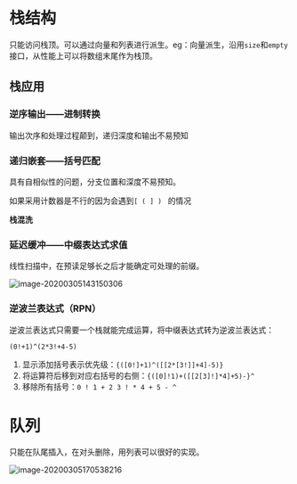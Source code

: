 # 栈结构

只能访问栈顶。可以通过向量和列表进行派生。eg：向量派生，沿用`size`和`empty`接口，从性能上可以将数组末尾作为栈顶。

## 栈应用

### 逆序输出——进制转换

输出次序和处理过程颠到，递归深度和输出不易预知



### 递归嵌套——括号匹配

具有自相似性的问题，分支位置和深度不易预知。

如果采用计数器是不行的因为会遇到`[ ( ] ) ` 的情况

**栈混洗**



### 延迟缓冲——中缀表达式求值

线性扫描中，在预读足够长之后才能确定可处理的前缀。



![image-20200305143150306](C:\Users\yn\Desktop\C++\NOTES\DSA\img\栈-计算优先级.png)



### 逆波兰表达式（RPN）

逆波兰表达式只需要一个栈就能完成运算，将中缀表达式转为逆波兰表达式：

`(0!+1)^(2*3!+4-5) `

1. 显示添加括号表示优先级：`{([0!]+1)^([[2*[3!]]+4]-5)}`
2. 将运算符后移到对应右括号的右侧：`{([0]!1)+([[2[3]!]*4]+5)-}^ `
3. 移除所有括号：`0 ! 1 + 2 3 ! * 4 + 5 - ^ `



# 队列

只能在队尾插入，在对头删除，用列表可以很好的实现。

![image-20200305170538216](C:\Users\yn\Desktop\C++\NOTES\DSA\img\队列-链表实现.png)